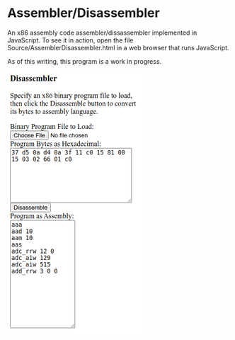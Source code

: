 Assembler/Disassembler
======================

An x86 assembly code assembler/dissassembler implemented in JavaScript.  To see it in action, open the file Source/AssemblerDisassembler.html in a web browser that runs JavaScript.

As of this writing, this program is a work in progress.

<img src="Screenshot.png" />

